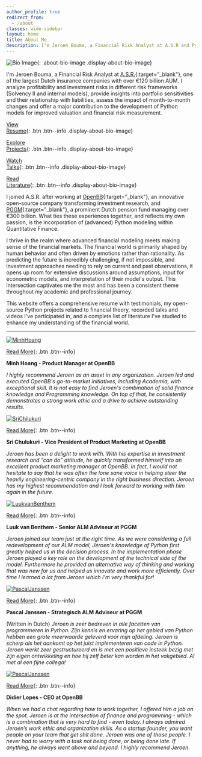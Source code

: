 ```yaml
---
author_profile: true
redirect_from:
  - /about
classes: wide-sidebar
layout: home
title: About Me
description: I'm Jeroen Bouma, a Financial Risk Analyst at A.S.R and Python Enthusiast. This website is dedicated to my open-source Python projects, resume and more.
---
```


![Bio Image](/assets/images/default/bio-photo.jpg){: .about-bio-image .display-about-bio-image}

I'm Jeroen Bouma, a Financial Risk Analyst at [A.S.R.](https://www.asrnl.com/){:target="_blank"}, one of the largest Dutch insurance companies with over €120 billion AUM. I analyze profitability and investment risks in different risk frameworks (Solvency II and internal models), provide insights into portfolio sensitivities and their relationship with liabilities, assess the impact of month-to-month changes and offer a major contribution to the development of Python models for improved valuation and financial risk measurement.

<div class="about-row display-about-bio-image">
<div markdown="1" class="about-buttons-column">

[View <br /> Resume](/resume){: .btn .btn--info .display-about-bio-image}

</div>
<div markdown="1" class="about-buttons-column">

[Explore <br /> Projects](/projects){: .btn .btn--info .display-about-bio-image}

</div>
<div markdown="1" class="about-buttons-column">

[Watch <br /> Talks](/talks){: .btn .btn--info .display-about-bio-image} 

</div>
<div markdown="1" class="about-buttons-column">

[Read <br /> Literature](/literature){: .btn .btn--info .display-about-bio-image}

</div>
</div>


I joined A.S.R. after working at [OpenBB](https://openbb.co/){:target="_blank"}, an innovative open-source company transforming investment research, and [PGGM](https://www.pggm.nl/en/){:target="_blank"}, a prominent Dutch pension fund managing over €300 billion. What ties these experiences together, and reflects my own passion, is the incorporation of (advanced) Python modeling within Quantitative Finance.

I thrive in the realm where advanced financial modeling meets making sense of the financial markets. The financial world is primarily shaped by human behavior and often driven by emotions rather than rationality. As predicting the future is incredibly challenging, if not impossible, and investment approaches needing to rely on current and past observations, it opens up room for extensive discussions around assumptions, input for econometric models, and interpretation of their model's output. This intersection captivates me the most and has been a consistent theme throughout my academic and professional journey.

This website offers a comprehensive resume with testimonials, my open-source Python projects related to financial theory, recorded talks and videos I've participated in, and a complete list of literature I've studied to enhance my understanding of the financial world.

<hr>

<div class="testimonial-slider">
<div class="testimonial-slide">
<div class="testimonial-content">

<div class="read-more-buttons" markdown="1">
<a href="/resume"><img src="/assets/images/testimonials/MinhHoang.jpeg" alt="MinhHoang" class='testimoninals'></a>

[Read More](/resume){: .btn .btn--info}
</div>

<div class="testimonial-text" markdown="1">

**Minh Hoang - Product Manager at OpenBB**

*I highly recommend Jeroen as an asset in any organization. Jeroen led and executed OpenBB's go-to-market initiatives, including Academia, with exceptional skill. It is not easy to find Jeroen's combination of solid finance knowledge and Programming knowledge. On top of that, he consistently demonstrates a strong work ethic and a drive to achieve outstanding results.*
</div>
</div>
</div>

<div class="testimonial-slide">
<div class="testimonial-content">

<div class="read-more-buttons" markdown="1">
<a href="/resume"><img src="/assets/images/testimonials/SriChilukuri.jpeg" alt="SriChilukuri" class='testimoninals'></a>

[Read More](/resume){: .btn .btn--info}
</div>

<div class="testimonial-text" markdown="1">

**Sri Chulukuri - Vice President of Product Marketing at OpenBB**

*Jeroen has been a delight to work with. With his expertise in investment research and “can do” attitude, he quickly transformed himself into an excellent product marketing manager at OpenBB. In fact, I would not hesitate to say that he was often the lone sane voice in helping steer the heavily engineering-centric company in the right business direction. Jeroen has my highest recommendation and I look forward to working with him again in the future.*
</div>
</div>
</div>

<div class="testimonial-slide">
<div class="testimonial-content">

<div class="read-more-buttons" markdown="1">
<a href="/resume"><img src="/assets/images/testimonials/LuukvanBenthem.jpeg" alt="LuukvanBenthem" class='testimoninals'></a>

[Read More](/resume){: .btn .btn--info}
</div>
<div class="testimonial-text" markdown="1">

**Luuk van Benthem - Senior ALM Adviseur at PGGM**

*Jeroen joined our team just at the right time. As we were considering a full redevelopment of our ALM model, Jeroen's knowledge of Python first greatly helped us in the decision process. In the implementation phase Jeroen played a key role on the development of the technical side of the model. Furthermore he provided an alternative way of thinking and working that was new for us and helped us innovate and work more efficiently. Over time I learned a lot from Jeroen which I'm very thankful for!*
</div>
</div>
</div>

<div class="testimonial-slide">
<div class="testimonial-content">

<div class="read-more-buttons" markdown="1">
<a href="/resume"><img src="/assets/images/testimonials/PascalJanssen.jpeg" alt="PascalJanssen" class='testimoninals'></a>

[Read More](/resume){: .btn .btn--info}
</div>
<div class="testimonial-text" markdown="1">

**Pascal Janssen - Strategisch ALM Adviseur at PGGM**

(Written in Dutch) *Jeroen is zeer bedreven in alle facetten van programmeren in Python. Zijn kennis en ervaring op het gebied van Python hebben een grote meerwaarde geleverd voor mijn afdeling. Jeroen is scherp als het aankomt op het juist implementeren van code in Python. Jeroen werkt zeer gestructureerd en is met een positieve insteek bezig met zijn eigen ontwikkeling en hoe hij zelf beter kan worden in het vakgebied. Al met al een fijne collega!*
</div>
</div>
</div>

<div class="testimonial-slide">
<div class="testimonial-content">

<div class="read-more-buttons" markdown="1">
<a href="/resume"><img src="/assets/images/testimonials/DidierLopes.jpeg" alt="PascalJanssen" class='testimoninals'></a>

[Read More](/resume){: .btn .btn--info}
</div>
<div class="testimonial-text" markdown="1">

**Didier Lopes - CEO at OpenBB**

*When we had a chat regarding how to work together, I offered him a job on the spot. Jeroen is at the intersection of finance and programming - which is a combination that is very hard to find - even today. I always admired Jeroen’s work ethic and organization skills. As a startup founder, you want people on your team that get shit done. Jeroen was one of those people. I never had to worry with a task not being done, or being done late. If anything, he always went above and beyond. I highly recommend Jeroen.*
</div>
</div>
</div>
</div>